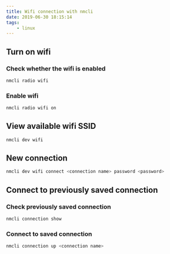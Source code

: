 ```yaml
---
title: Wifi connection with nmcli
date: 2019-06-30 18:15:14
tags:
    - linux
---
```


## Turn on wifi

### Check whether the wifi is enabled

```sh
nmcli radio wifi
```

### Enable wifi

```sh
nmcli radio wifi on
```

## View available wifi SSID

```sh
nmcli dev wifi
```

## New connection

```sh
nmcli dev wifi connect <connection name> password <password>
```

## Connect to previously saved connection

### Check previously saved connection

```sh
nmcli connection show
```

### Connect to saved connection

```sh
nmcli connection up <connection name>
```
